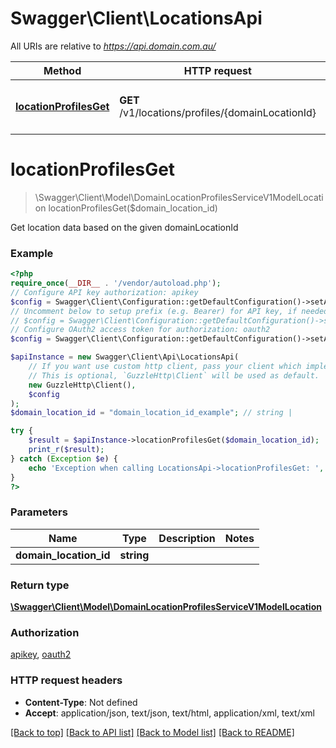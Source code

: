 # Swagger\Client\LocationsApi

All URIs are relative to *https://api.domain.com.au/*

Method | HTTP request | Description
------------- | ------------- | -------------
[**locationProfilesGet**](LocationsApi.md#locationprofilesget) | **GET** /v1/locations/profiles/{domainLocationId} | Get location data based on the given domainLocationId

# **locationProfilesGet**
> \Swagger\Client\Model\DomainLocationProfilesServiceV1ModelLocation locationProfilesGet($domain_location_id)

Get location data based on the given domainLocationId

### Example
```php
<?php
require_once(__DIR__ . '/vendor/autoload.php');
// Configure API key authorization: apikey
$config = Swagger\Client\Configuration::getDefaultConfiguration()->setApiKey('x-api-key', 'YOUR_API_KEY');
// Uncomment below to setup prefix (e.g. Bearer) for API key, if needed
// $config = Swagger\Client\Configuration::getDefaultConfiguration()->setApiKeyPrefix('x-api-key', 'Bearer');
// Configure OAuth2 access token for authorization: oauth2
$config = Swagger\Client\Configuration::getDefaultConfiguration()->setAccessToken('YOUR_ACCESS_TOKEN');

$apiInstance = new Swagger\Client\Api\LocationsApi(
    // If you want use custom http client, pass your client which implements `GuzzleHttp\ClientInterface`.
    // This is optional, `GuzzleHttp\Client` will be used as default.
    new GuzzleHttp\Client(),
    $config
);
$domain_location_id = "domain_location_id_example"; // string | 

try {
    $result = $apiInstance->locationProfilesGet($domain_location_id);
    print_r($result);
} catch (Exception $e) {
    echo 'Exception when calling LocationsApi->locationProfilesGet: ', $e->getMessage(), PHP_EOL;
}
?>
```

### Parameters

Name | Type | Description  | Notes
------------- | ------------- | ------------- | -------------
 **domain_location_id** | **string**|  |

### Return type

[**\Swagger\Client\Model\DomainLocationProfilesServiceV1ModelLocation**](../Model/DomainLocationProfilesServiceV1ModelLocation.md)

### Authorization

[apikey](../../README.md#apikey), [oauth2](../../README.md#oauth2)

### HTTP request headers

 - **Content-Type**: Not defined
 - **Accept**: application/json, text/json, text/html, application/xml, text/xml

[[Back to top]](#) [[Back to API list]](../../README.md#documentation-for-api-endpoints) [[Back to Model list]](../../README.md#documentation-for-models) [[Back to README]](../../README.md)

